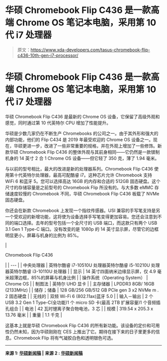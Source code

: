 # 华硕 Chromebook Flip C436 是一款高端 Chrome OS 笔记本电脑，采用第 10 代 i7 处理器

> 原文：<https://www.xda-developers.com/tasus-chromebook-flip-c436-10th-gen-i7-processor/>

# 华硕 Chromebook Flip C436 是一款高端 Chrome OS 笔记本电脑，采用第 10 代 i7 处理器

华硕 Chromebook Flip C436 是最新的 Chrome OS 设备，它保留了高级外观和感觉，同时通过第 10 代英特尔 CPU 增加了性能提升。

华硕是少数几家仍在不断生产 Chromebooks 的公司之一。由于其外形和强大的内部功能，他们的 Flip C434 是 2019 年最受欢迎的 Chrome OS 设备之一。现在，华硕更进一步，改进了一些非常重要的规格，并在外观上增加了一些修饰。新款华硕 Chromebook Flip C436 的整体外观与其前身相同——它仍然是一款镁制机身的 14 英寸 2 合 1 Chrome OS 设备——但它轻了 350 克，薄了 1.94 毫米。

与以前的型号相比，最大的改进是新的处理器系列。Chromebook Flip C436 使用第十代英特尔处理器，最高可配酷睿 i7。这种芯片允许 Chromebook 支持 WiFi 6 和蓝牙 5。您可以选择高达 16GB 的内存和合适的 512GB 固态硬盘。这个尺寸的存储容量是之前型号的 Chromebook Flip 所没有的。与大多数 eMMC 存储速度较慢的 Chromebook 不同，华硕 Chromebook Flip C436 板载了 NVMe 固态硬盘。

你还会在新款 Chromebook 上发现一个指纹传感器。USI 兼容的手写笔支持是另一个受欢迎的新增功能，这将使为设备选择手写笔变得更加容易。您还会注意到不同的端口选择。去年的型号包括一个全尺寸的 USB 端口，而这款只有两个 USB 3.1 Gen 1 Type-C 端口。没有改变的是 1080p 的 14 英寸显示屏，尽管它的边框明显更小，屏幕与机身的比例为 85%。

| 

Chromebook Flip C436

 |
| --- |
| 中央处理器 | 英特尔酷睿 i7-10510U 处理器英特尔酷睿 i5-10210U 处理器英特尔酷睿 i3-10110U 处理器 |
| 显示 | 14 英寸四面纳米边缘显示屏，仅 4.9 毫米超薄边框，85%的屏幕与机身比例 |
| 操作系统（Operating System） | Chrome OS |
| 制图法 | 英特尔 UHD 显卡 |
| 主存储器 | LPDDR3 8GB/ 16GB (2133MHz) |
| 储存；储备 | 128 GB/256 GB/512 GB PCIe gen 3 x2 NVMe m . 2 固态硬盘 |
| 无线的 | 双频 Wi-Fi 6 (802.11ax)蓝牙 5.0 |
| 输入－输出 | 2 个 USB 3.2 Gen 1 Type-C(全功能)1 个 micro SD 卡(最高 2TB 扩展容量)1 个音频插孔组合 |
| 电池 | 42 瓦时锂离子聚合物电池，3 芯 |
| 规模 | 319.54 x 205.3 x 13.76 毫米 |
| 重量 | 1.1 千克 |

这基本上就是华硕 Chromebook Flip C436 的所有新功能。该设备的定价和可用性仍然未知，因为华硕刚刚在 CES 上推出了它。期待在接下来的日子里更多的信息。Chromebook Flip 将有气凝胶白色和透明银色可选。

* * *

**来源 1: [华硕新闻稿](https://edgeup.asus.com/2020/the-asus-chromebook-flip-c436fa-delivers-premium-productivity/) |** **来源 2 : [华硕新闻稿](https://www.businesswire.com/news/home/20200106005598/en/ASUS-Announces-New-Chromebook-Flip-C436)**